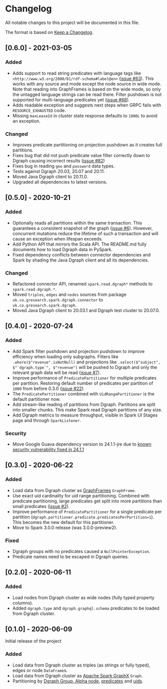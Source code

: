 # Changelog
All notable changes to this project will be documented in this file.

The format is based on [Keep a Changelog](https://keepachangelog.com/en/1.0.0/).

## [0.6.0] - 2021-03-05

### Added
- Adds support to read string predicates with language tags like `<http://www.w3.org/2000/01/rdf-schema#label@en>` ([issue #63](https://github.com/G-Research/spark-dgraph-connector/issues/63)).
  This works with any source and mode except the node source in wide mode.
  Note that reading into GraphFrames is based on the wide mode, so only the untagged
  language strings can be read there.
  Filter pushdown is not supported for multi-language predicates yet ([issue #68](https://github.com/G-Research/spark-dgraph-connector/issues/68)).
- Adds readable exception and suggests next steps when GRPC fails with `RESOURCE_EXHAUSTED` code.
- Missing `maxLeaseId` in cluster state response defaults to `1000L` to avoid an exception.

### Changed
- Improves predicate partitioning on projection pushdown as it creates full partitions.
- Fixes bug that did not push predicate value filter correctly down to Dgraph causing incorrect results ([issue #82](https://github.com/G-Research/spark-dgraph-connector/pull/82))
- Fixes bug in reading `geo` and `password` data types.
- Tests against Dgraph 20.03, 20.07 and 20.11.
- Moved Java Dgraph client to 20.11.0.
- Upgraded all dependencies to latest versions.

## [0.5.0] - 2020-10-21

### Added
- Optionally reads all partitions within the same transaction. This guarantees a consistent snapshot of the graph ([issue #6](https://github.com/G-Research/spark-dgraph-connector/issues/6)).
  However, concurrent mutations reduce the lifetime of such a transaction and will cause an exception when lifespan exceeds.
- Add Python API that mirrors the Scala API. The README.md fully documents how to load Dgraph data in PySpark.
- Fixed dependency conflicts between connector dependencies and Spark
  by shading the Java Dgraph client and all its dependencies.

### Changed
- Refactored connector API, renamed `spark.read.dgraph*` methods to `spark.read.dgraph.*`.
- Moved `triples`, `edges` and `nodes` sources from package `uk.co.gresearch.spark.dgraph.connector` to `uk.co.gresearch.spark.dgraph`.
- Moved Java Dgraph client to 20.03.1 and Dgraph test cluster to 20.07.0.

## [0.4.0] - 2020-07-24

### Added
- Add Spark filter pushdown and projection pushdown to improve efficiency when loading only subgraphs.
  Filters like `.where($"revenue".isNotNull)` and projections like ``.select($"subject", $"`dgraph.type`", $"revenue")``
  will be pushed to Dgraph and only the relevant graph data will
  be read ([issue #7](https://github.com/G-Research/spark-dgraph-connector/issues/7)).
- Improve performance of `PredicatePartitioner` for multiple predicates per partition. Restoring
  default number of predicates per partition of `1000` from before 0.3.0 ([issue #22](https://github.com/G-Research/spark-dgraph-connector/issues/22)).
- The `PredicatePartitioner` combined with `UidRangePartitioner` is the default partitioner now.
- Add stream-like reading of partitions from Dgraph. Partitions are split into smaller chunks.
  This make Spark read Dgraph partitions of any size.
- Add Dgraph metrics to measure throughput, visible in Spark UI Stages page and through `SparkListener`.

### Security
- Move Google Guava dependency version to 24.1.1-jre due to [known security vulnerability
  fixed in 24.1.1](https://github.com/advisories/GHSA-mvr2-9pj6-7w5j)

## [0.3.0] - 2020-06-22

### Added
- Load data from Dgraph cluster as [GraphFrames](https://graphframes.github.io/graphframes/docs/_site/index.html) `GraphFrame`.
- Use exact uid cardinality for uid range partitioning. Combined with predicate partitioning, large
  predicates get split into more partitions than small predicates ([issue #2](https://github.com/G-Research/spark-dgraph-connector/issues/2)).
- Improve performance of `PredicatePartitioner` for a single predicate per partition (`dgraph.partitioner.predicate.predicatesPerPartition=1`).
  This becomes the new default for this partitioner.
- Move to Spark 3.0.0 release (was 3.0.0-preview2).

### Fixed
- Dgraph groups with no predicates caused a `NullPointerException`.
- Predicate names need to be escaped in Dgraph queries.

## [0.2.0] - 2020-06-11

### Added
- Load nodes from Dgraph cluster as wide nodes (fully typed property columns).
- Added `dgraph.type` and `dgraph.graphql.schema` predicates to be loaded from Dgraph cluster.

## [0.1.0] - 2020-06-09

Initial release of the project

### Added
- Load data from Dgraph cluster as triples (as strings or fully typed), edges or node `DataFrame`s.
- Load data from Dgraph cluster as [Apache Spark GraphX](https://spark.apache.org/docs/latest/graphx-programming-guide.html) `Graph`.
- Partitioning by [Dgraph Group, Alpha node](https://dgraph.io/docs/deploy/#cluster-setup),
  [predicates](https://dgraph.io/docs/tutorial-1/#nodes-and-edges) and
  [uids](https://dgraph.io/docs/tutorial-2/#query-using-uids).
